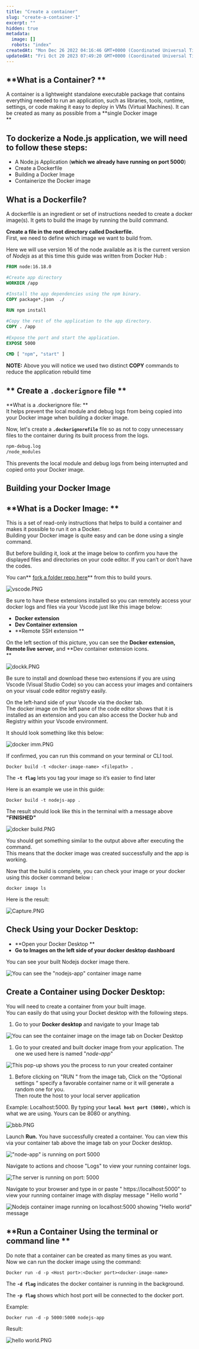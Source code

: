 ```yaml
---
title: "Create a container"
slug: "create-a-container-1"
excerpt: ""
hidden: true
metadata: 
  image: []
  robots: "index"
createdAt: "Mon Dec 26 2022 04:16:46 GMT+0000 (Coordinated Universal Time)"
updatedAt: "Fri Oct 20 2023 07:49:20 GMT+0000 (Coordinated Universal Time)"
---
```

## **What is a Container? **

A container is a lightweight standalone executable package that contains everything needed to run an application, such as libraries, tools, runtime, settings, or code making it easy to deploy in VMs (Virtual Machines). It can be created as many as possible from a **single Docker image  
**

## To dockerize a Node.js application, we will need to follow these steps:

- A Node.js Application (**which we already have running on port 5000**)
- Create a Dockerfile
- Building a Docker Image
- Containerize the Docker image

## **What is a Dockerfile?**

A dockerfile is an ingredient or set of instructions needed to create a docker image(s). It gets to build the image by running the build command.

**Create a file in the root directory called Dockerfile.**  
First, we need to define which image we want to build from. 

Here we will use version 16 of the node available as it is the current version of _Nodejs_ as at this time this guide was written from Docker Hub : 

```dockerfile
FROM node:16.18.0

#Create app directory
WORKDIR /app

#Install the app dependencies using the npm binary.
COPY package*.json  ./
 
RUN npm install

#Copy the rest of the application to the app directory.
COPY . /app
 
#Expose the port and start the application. 
EXPOSE 5000
 
CMD [ "npm", "start" ]
```

**NOTE:** Above you will notice we used two distinct **COPY** commands to reduce the application rebuild time

## ** Create a `.dockerignore` file **

**What is a .dockerignore file: **  
It helps prevent the local module and debug logs from being copied into your Docker image when building a docker image.

Now, let's create  a **`.dockerignorefile`** file so as not to copy unnecessary files to the container during its built process from the logs. 

```dockerfile .dockerignorefile
npm-debug.log
/node_modules
```

This prevents the local module and debug logs from being interrupted and copied onto your Docker image.

## **Building your Docker Image**

## **What is a Docker Image: **

This is a set of read-only instructions that helps to build a container and makes it possible to run it on a Docker.  
Building your Docker image is quite easy and can be done using a single command.

But before building it, look at the image below to confirm you have the displayed files and directories on your code editor. If you can’t or don’t have the codes. 

You can** [fork a folder repo here](https://github.com/SaladTechnologies/salad-docs)** from this to build yours.

![](https://files.readme.io/a1949a2-vscode.PNG "vscode.PNG")

Be sure to have these extensions installed so you can remotely access your docker logs and files via your Vscode just like this image below:

- **Docker extension**
- **Dev Container extension**
- **Remote SSH extension **

On the left section of this picture, you can see the **Docker extension, Remote live server,** and **Dev container extension icons.  
** 

![](https://files.readme.io/70f9396-dockk.PNG "dockk.PNG")


Be sure to install and download these two extensions if you are using Vscode (Visual Studio Code) so you can access your images and containers on your visual code editor registry easily.

On the left-hand side of your Vscode via the docker tab.  
The docker image on the left pane of the code editor shows that it is installed as an extension and you can also access the Docker hub and Registry within your Vscode environment.

It should look something like this below: 

![](https://files.readme.io/b8ad601-docker_imm.PNG "docker imm.PNG")

If confirmed, you can run this command on your terminal or CLI tool. 

```text Copy command
Docker build -t <docker-image-name> <filepath> .
```

The **`-t flag`** lets you tag your image so it’s easier to find later

Here is an example we use in this guide:

```text Copy command
Docker build -t nodejs-app .
```

The result should look like this in the terminal with a message above **"FINISHED"** 

![](https://files.readme.io/07dd15c-docker_build.PNG "docker build.PNG")

You should get something similar to the output above after executing the command.  
This means that the docker image was created successfully and the app is working.

Now that the build is complete, you can check your image or your docker using this docker command below :

```text Copy command
docker image ls
```

Here is the result:

![](https://files.readme.io/4970664-Capture.PNG "Capture.PNG")

## **Check Using your Docker Desktop:**

- **Open your Docker Desktop **
- **Go to Images on the left side of your docker desktop dashboard**

You can see your built Nodejs docker image there.

![](https://files.readme.io/d98a826-hio.PNG "You can see the \"nodejs-app\" container image name")


## **Create a Container using Docker Desktop:**

You will need to create a container from your built image.  
You can easily do that using your Docket desktop with the following steps.

1. Go to your **Docker desktop** and navigate to your Image tab

![](https://files.readme.io/422af67-hio.PNG "You can see the container image on the image tab on Docker Desktop")


1. Go to your created and built docker image from your application. The one we used here is named  "_node-app_"

![](https://files.readme.io/f291669-vogue.PNG "This pop-up shows you the process to run your created container")


1. Before clicking on "RUN " from the image tab, Click on the “Optional settings “ specify a favorable container name or it will generate a random one for you.  
   Then route the host to your local server application 

Example: Localhost:5000. By typing your **`local host port (5000),`** which is what we are using. Yours can be 8080 or anything. 

![](https://files.readme.io/2f6c635-bbb.PNG "bbb.PNG")

Launch **Run.** You have successfully created a container. You can view this via your container tab above the image tab on your Docker desktop. 

![](https://files.readme.io/53a21ad-running.PNG "\"node-app\" is running on port 5000")


Navigate to actions and choose "Logs" to view your running container logs. 

![](https://files.readme.io/49a6b5f-logs.PNG "The server is running on port: 5000")

Navigate to your browser and type in or paste " https\://localhost:5000" to view your running container image with display message " Hello world "

![](https://files.readme.io/0eaeedd-hello_world.PNG "Nodejs container image running on localhost:5000 showing \"Hello world\" message")


## **Run a Container Using the terminal or command line  **

Do note that a container can be created as many times as you want.  
Now we can run the docker image using the command:

```text Docker run command
Docker run -d -p <Host port>:<Docker port><docker-image-name>
```

The **`-d flag`** indicates the docker container is running in the background.

The **`-p flag`** shows which host port will be connected to the docker port.

Example:

```text Copy command
Docker run -d -p 5000:5000 nodejs-app
```

Result:

![](https://files.readme.io/2f15317-hello_world.PNG "hello world.PNG")
